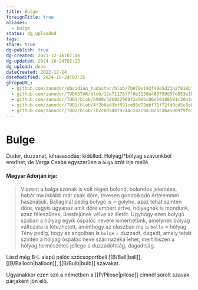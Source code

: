 ```yaml
---
title: Bulge
foreignTitle: true
aliases:
  - bulge
status: dg_uploaded
tags: 
share: true
dg-publish: true
dg-created: 2023-12-16T07:46
dg-updated: 2024-10-24T02:25
dg_upload: done
dateCreated: 2022-12-14
dateModified: 2024-10-24T02:25
ghrepoURL:
  - github.com/zanodor/obsidian_tudastar/blob/7b070e193f40e5d23a2f818bf803593fb05aaed9/B/Bulge.md
  - github.com/zanodor/TUDASTAR/blob/12e71176f7f0e3138e483799d57d853e1bed8a4e/B/Bulge.md
  - github.com/zanodor/TUD1/blob/b900c58b922989f3c96bc06d69188591c2041c82/B/Bulge.md
  - github.com/zanodor/TUD1/blob/4f2b6ad3bf691ce93d72ebf71f72fd0cd5c8eb69/B/Bulge.md
  - github.com/zanodor/TUD2/blob/7b2c0d5d879244c24ac9a102bcaba5009f9fe3a5/B/Bulge.md
---
```


# Bulge

Dudor, duzzanat, kihasasodás; kidülled. Hólyag/\*bólyag szavunkból eredhet, de Varga Csaba egyszerűen a `buga` szót írja mellé.  

#### Magyar Adorján írja:  

> Viszont a balga szónak is volt régen bolond, bolondos jelentése, habár ma inkább már csak dőre, tévesen gondolkodó értelemmel használjuk. Ballaginál pedig bolygó is = golyhó, azaz tehát szintén dőre, vagyis ugyanaz amit dőre embert értve, hólyagnak is mondunk, azaz féleszűnek, üresfejűnek vélve az illetőt. Úgyhogy ezen bolygó szóban a hólyag egyik őspalóc nevére ismerhetünk, amelynek bólyag változata is létezhetett, aminthogy az olaszban ma is `bolla` = hólyag. Tény pedig, hogy az angolban is `bulge` = duzzadt, dagadt, amely tehát szintén a hólyag őspalóc neve származéka lehet, mert hiszen a hólyag természetes jellege a duzzadottság, dagadtság.  

Lásd még B-L alapú palóc szócsoportbeli [[B/Ball\|ball]], [[B/Balloon\|balloon]], [[B/Bulb\|bulb]] szavakat.  

Ugyanakkor ezen szó a németben a [[P/Pilose\|pilose]] címnél sorolt szavak párjaként jön elő.  